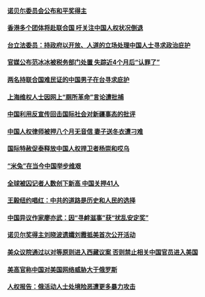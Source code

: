 #### [诺贝尓委员会公布和平奖得主](../pages/z_yyqerqvo/4600925.md?t=10051115?t=10051046?t=10051040) 

#### [香港多个团体将赴联合国 吁关注中国人权状况倒退](../pages/z_yyqerqvo/4597995.md?t=10051115?t=10051046?t=10051040) 

#### [台立法委员：持政府以开放、人道的立场处理中国人士寻求政治庇护](../pages/z_yyqerqvo/4597749.md?t=10051115?t=10051046?t=10051040) 

#### [官媒公布范冰冰被税务部门处置 失踪近4个月后“认罪了”](../pages/z_yyqerqvo/4597555.md?t=10051115?t=10051046?t=10051040) 

#### [两名持联合国难民证的中国男子在台寻求庇护](../pages/z_yyqerqvo/4596948.md?t=10051115?t=10051046?t=10051040) 

#### [上海维权人士因网上“厕所革命”言论遭批捕](../pages/z_yyqerqvo/4596337.md?t=10051115?t=10051046?t=10051040) 

#### [中国利用反宣传回击国际社会对新疆事态的批评](../pages/z_yyqerqvo/4595918.md?t=10051115?t=10051046?t=10051040) 

#### [中国人权律师被押八个月无音信 妻子送冬衣遭刁难](../pages/z_yyqerqvo/4592552.md?t=10051115?t=10051046?t=10051040) 

#### [国际特赦促泰释放中国人权捍卫者杨崇和哎乌](../pages/z_yyqerqvo/4592505.md?t=10051115?t=10051046?t=10051040) 

#### [“米兔”在当今中国举步维艰](../pages/z_yyqerqvo/4592503.md?t=10051115?t=10051046?t=10051040) 

#### [全球被囚记者人数创下新高 中国关押41人](../pages/z_yyqerqvo/4592402.md?t=10051115?t=10051046?t=10051040) 

#### [王毅纽约唱红：中共的道路是历史和人民的选择](../pages/z_yyqerqvo/4592058.md?t=10051115?t=10051046?t=10051040) 

#### [中国异议作家廖亦武：因“寻衅滋事”获“扰乱安定奖”](../pages/z_yyqerqvo/4590958.md?t=10051115?t=10051046?t=10051040) 

#### [诺贝尔奖得主刘晓波遗孀刘霞抵美首次公开活动](../pages/z_yyqerqvo/4587947.md?t=10051115?t=10051046?t=10051040) 

#### [美众议院通过以对等原则进入西藏议案 否则禁止相关中国官员进入美国](../pages/z_yyqerqvo/4587664.md?t=10051115?t=10051046?t=10051040) 

#### [美高官称中国对美国网络威胁大于俄罗斯](../pages/z_yyqerqvo/4587620.md?t=10051115?t=10051046?t=10051040) 

#### [人权报告：俄活动人士处境险恶遭更多暴力攻击](../pages/z_yyqerqvo/4586407.md?t=10051115?t=10051046?t=10051040) 

